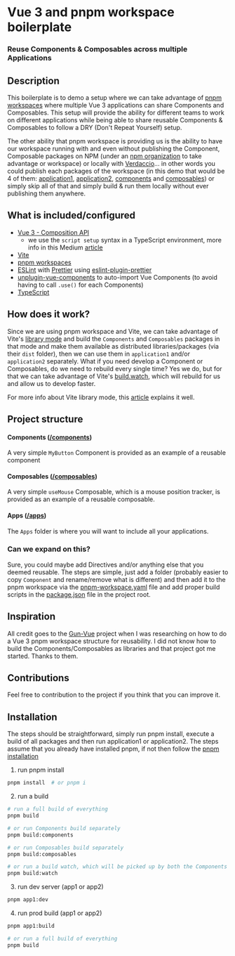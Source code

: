 # Vue 3 and pnpm workspace boilerplate

### Reuse Components & Composables across multiple Applications

## Description

This boilerplate is to demo a setup where we can take advantage of [pnpm workspaces](https://pnpm.io/workspaces) where multiple Vue 3 applications can share Components and Composables. This setup will provide the ability for different teams to work on different applications while being able to share reusable Components & Composables to follow a DRY (Don't Repeat Yourself) setup.

The other ability that pnpm workspace is providing us is the ability to have our workspace running with and even without publishing the Component, Composable packages on NPM (under an [npm organization](https://docs.npmjs.com/organizations) to take advantage or workspace) or locally with [Verdaccio](https://verdaccio.org/)... in other words you could publish each packages of the workspace (in this demo that would be 4 of them: [application1](/ghiscoding/vue3-pnpm-workspace/tree/main/apps/application1), [application2](/ghiscoding/vue3-pnpm-workspace/tree/main/apps/application2), [components](/ghiscoding/vue3-pnpm-workspace/tree/main/components) and [composables](/ghiscoding/vue3-pnpm-workspace/tree/main/composables)) or simply skip all of that and simply build & run them locally without ever publishing them anywhere.

## What is included/configured

- [Vue 3 - Composition API](https://vuejs.org/api/composition-api-setup.html#composition-api-setup)
  - we use the `script setup` syntax in a TypeScript environment, more info in this Medium [article](https://medium.com/@AzilenTech/using-script-setup-for-vue-3-ec4b6173b7f4)
- [Vite](https://vitejs.dev/)
- [pnpm workspaces](https://pnpm.io/workspaces)
- [ESLint](https://eslint.org/) with [Prettier](https://prettier.io/) using [eslint-plugin-prettier](https://github.com/prettier/eslint-plugin-prettier)
- [unplugin-vue-components](https://github.com/antfu/unplugin-vue-components) to auto-import Vue Components (to avoid having to call `.use()` for each Components)
- [TypeScript](https://www.typescriptlang.org/)

## How does it work?

Since we are using pnpm workspace and Vite, we can take advantage of Vite's [library mode](https://vitejs.dev/guide/build.html#library-mode) and build the `Components` and `Composables` packages in that mode and make them available as distributed libraries/packages (via their `dist` folder), then we can use them in `application1` and/or `application2` separately. What if you need develop a Component or Composables, do we need to rebuild every single time? Yes we do, but for that we can take advantage of Vite's [build.watch](https://vitejs.dev/config/#build-watch), which will rebuild for us and allow us to develop faster.

For more info about Vite library mode, this [article](https://dev.to/josip2312/build-a-typescript-component-library-with-vite-58dh) explains it well.

## Project structure

#### Components ([/components](/ghiscoding/vue3-pnpm-workspace/tree/main/components))

A very simple `MyButton` Component is provided as an example of a reusable component

#### Composables ([/composables](/ghiscoding/vue3-pnpm-workspace/tree/main/composables))

A very simple `useMouse` Composable, which is a mouse position tracker, is provided as an example of a reusable composable.

#### Apps ([/apps](/ghiscoding/vue3-pnpm-workspace/tree/main/apps))

The `Apps` folder is where you will want to include all your applications.

### Can we expand on this?

Sure, you could maybe add Directives and/or anything else that you deemed reusable. The steps are simple, just add a folder (probably easier to copy `Component` and rename/remove what is different) and then add it to the pnpm workspace via the [pnpm-workspace.yaml](/ghiscoding/vue3-pnpm-workspace/blob/main/pnpm-workspace.yaml) file and add proper build scripts in the [package.json](/ghiscoding/vue3-pnpm-workspace/blob/main/package.json) file in the project root.

## Inspiration

All credit goes to the [Gun-Vue](https://github.com/DeFUCC/gun-vue) project when I was researching on how to do a Vue 3 pnpm workspace structure for reusability. I did not know how to build the Components/Composables as libraries and that project got me started. Thanks to them.

## Contributions

Feel free to contribution to the project if you think that you can improve it.

## Installation

The steps should be straightforward, simply run pnpm install, execute a build of all packages and then run application1 or application2. The steps assume that you already have installed pnpm, if not then follow the [pnpm installation](https://pnpm.io/installation)

1. run pnpm install

```sh
pnpm install  # or pnpm i
```

2. run a build

```sh
# run a full build of everything
pnpm build

# or run Components build separately
pnpm build:components

# or run Composables build separately
pnpm build:composables

# or run a build watch, which will be picked up by both the Components & Composables
pnpm build:watch
```

3. run dev server (app1 or app2)

```sh
pnpm app1:dev
```

4. run prod build (app1 or app2)

```sh
pnpm app1:build

# or run a full build of everything
pnpm build
```

